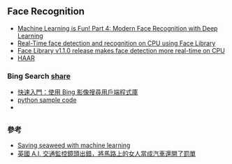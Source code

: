 ## Face Recognition
* [Machine Learning is Fun! Part 4: Modern Face Recognition with Deep Learning](https://medium.com/@ageitgey/machine-learning-is-fun-part-4-modern-face-recognition-with-deep-learning-c3cffc121d78)
* [Real-Time face detection and recognition on CPU using Face Library](https://a-akram-9821.medium.com/real-time-face-detection-and-recognition-using-face-library-876ea99e8fea)
* [Face Library v1.1.0 release makes face detection more real-time on CPU](https://a-akram-9821.medium.com/face-library-v1-1-0-release-makes-face-detection-more-real-time-on-cpu-5b9d75f3d747)
* [HAAR](https://github.com/jumbokh/cv_face/blob/master/opencv/day3/README.md)
### Bing Search [share](https://drive.google.com/drive/folders/1aGsY9Sg7l_UuCZ_5s6pkJK0N-Fc-rvRc?usp=sharing)
* [快速入門：使用 Bing 影像搜尋用戶端程式庫](https://docs.microsoft.com/zh-tw/azure/cognitive-services/bing-image-search/quickstarts/client-libraries?tabs=visualstudio&pivots=programming-language-csharp)
* [python sample code](https://github.com/Azure-Samples/cognitive-services-python-sdk-samples/blob/master/samples/search/image-search-quickstart.py)
* []()
##
### 參考
* [Saving seaweed with machine learning](https://techxplore.com/news/2021-10-seaweed-machine.html?fbclid=IwAR2JixRORAWm18MEUBNTUnIKp2oOBdb8XmNgVH7pHZhhAUS4Wgf-lgLltFI)
* [英國 A.I. 交通監控鏡頭出錯，將馬路上的女人當成汽車還開了罰單](https://photoblog.hk/281951/?fbclid=IwAR1jjkxArK2v03dyxrVulojEiB2f5oiJ8kIkv6ThDnZ2yXDKWs0URWU_Cwg)
